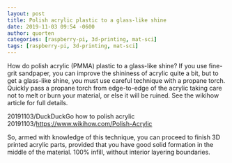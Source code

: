```yaml
---
layout: post
title: Polish acrylic plastic to a glass-like shine
date: 2019-11-03 09:54 -0600
author: quorten
categories: [raspberry-pi, 3d-printing, mat-sci]
tags: [raspberry-pi, 3d-printing, mat-sci]
---
```


How do polish acrylic (PMMA) plastic to a glass-like shine?  If you
use fine-grit sandpaper, you can improve the shininess of acrylic
quite a bit, but to get a glass-like shine, you must use careful
technique with a propane torch.  Quickly pass a propane torch from
edge-to-edge of the acrylic taking care not to melt or burn your
material, or else it will be ruined.  See the wikihow article for full
details.

20191103/DuckDuckGo how to polish acrylic  
20191103/https://www.wikihow.com/Polish-Acrylic

So, armed with knowledge of this technique, you can proceed to finish
3D printed acrylic parts, provided that you have good solid formation
in the middle of the material.  100% infill, without interior layering
boundaries.
